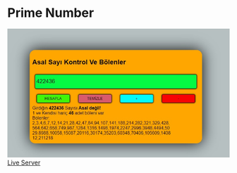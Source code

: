 # Prime Number
![prime-number](./Asal%20Sayi/asal.jpg)
[Live Server](https://prime-number-berke.surge.sh/)
